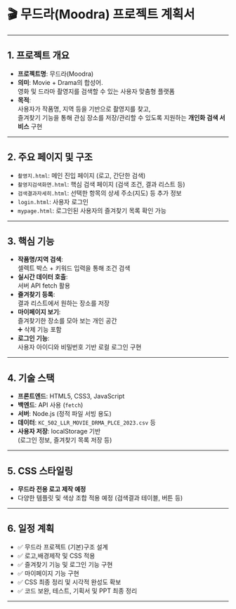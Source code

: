 # 🎬 무드라(Moodra) 프로젝트 계획서

---

## 1. 프로젝트 개요

- **프로젝트명**: 무드라(Moodra)
- **의미**: Movie + Drama의 합성어.  
  영화 및 드라마 촬영지를 검색할 수 있는 사용자 맞춤형 플랫폼
- **목적**:  
  사용자가 작품명, 지역 등을 기반으로 촬영지를 찾고,  
  즐겨찾기 기능을 통해 관심 장소를 저장/관리할 수 있도록 지원하는 **개인화 검색 서비스** 구현

---

## 2. 주요 페이지 및 구조

- `촬영지.html`: 메인 진입 페이지 (로고, 간단한 검색)
- `촬영지검색화면.html`: 핵심 검색 페이지 (검색 조건, 결과 리스트 등)
- `검색결과자세히.html`: 선택한 항목의 상세 주소(지도) 등 추가 정보
- `login.html`: 사용자 로그인
- `mypage.html`: 로그인된 사용자의 즐겨찾기 목록 확인 가능

---

## 3. 핵심 기능

- **작품명/지역 검색**:  
  셀렉트 박스 + 키워드 입력을 통해 조건 검색
- **실시간 데이터 호출**:  
  서버 API fetch 활용
- **즐겨찾기 등록**:  
  결과 리스트에서 원하는 장소를 저장
- **마이페이지 보기**:  
  즐겨찾기한 장소를 모아 보는 개인 공간  
  ➕ 삭제 기능 포함
- **로그인 기능**:  
  사용자 아이디와 비밀번호 기반 로컬 로그인 구현

---

## 4. 기술 스택

- **프론트엔드**: HTML5, CSS3, JavaScript
- **백엔드**: API 사용 (`fetch`)
- **서버**: Node.js (정적 파일 서빙 용도)
- **데이터**: `KC_502_LLR_MOVIE_DRMA_PLCE_2023.csv` 등
- **사용자 저장**: localStorage 기반  
  (로그인 정보, 즐겨찾기 목록 저장 등)

---

## 5. CSS 스타일링

- **무드라 전용 로고 제작 예정**
- 다양한 템플릿 및 색상 조합 적용 예정 (검색결과 테이블, 버튼 등)

---

## 6. 일정 계획

- ✅ 무드라 프로젝트 (기본)구조 설계
- ✅ 로고,배경제작 및 CSS 적용
- ✅ 즐겨찾기 기능 및 로그인 기능 구현
- ✅ 마이페이지 기능 구현
- ✅ CSS 최종 정리 및 시각적 완성도 확보
- ✅ 코드 보완, 테스트, 기획서 및 PPT 최종 정리

--- 


